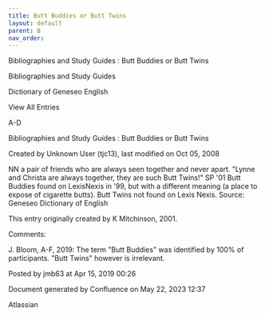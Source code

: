 ```yaml
---
title: Butt Buddies or Butt Twins
layout: default
parent: B
nav_order:
---
```


Bibliographies and Study Guides : Butt Buddies or Butt Twins

Bibliographies and Study Guides

Dictionary of Geneseo English

View All Entries

A-D

Bibliographies and Study Guides : Butt Buddies or Butt Twins

Created by  Unknown User (tjc13), last modified on Oct 05, 2008

NN a pair of friends who are always seen together and never apart. &quot;Lynne and Christa are always together, they are such Butt Twins!&quot; SP '01 Butt Buddies found on LexisNexis in '99, but with a different meaning (a place to expose of cigarette butts). Butt Twins not found on Lexis Nexis. Source: Geneseo Dictionary of English

This entry originally created by K Mitchinson, 2001.

Comments:

J. Bloom, A-F, 2019: The term &quot;Butt Buddies&quot; was identified by 100% of participants. &quot;Butt Twins&quot; however is irrelevant. 

Posted by jmb63 at Apr 15, 2019 00:26

Document generated by Confluence on May 22, 2023 12:37

Atlassian
